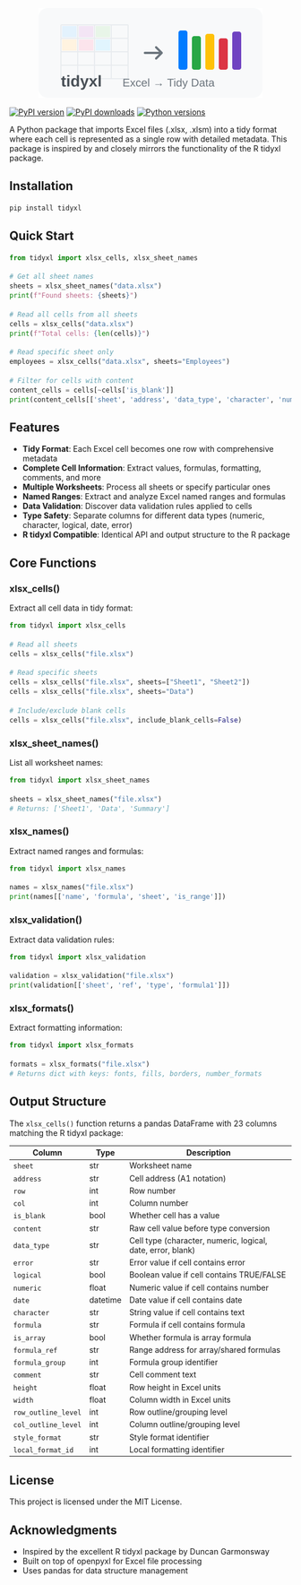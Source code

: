<p align="center">
  <img src="assets/logo.svg" alt="tidyxl Logo" width="400"/>
</p>

[![PyPI version](https://badge.fury.io/py/tidyxl.svg)](https://badge.fury.io/py/tidyxl)
[![PyPI downloads](https://img.shields.io/pypi/dm/tidyxl.svg)](https://pypi.org/project/tidyxl/)
[![Python versions](https://img.shields.io/pypi/pyversions/tidyxl.svg)](https://pypi.org/project/tidyxl/)

A Python package that imports Excel files (.xlsx, .xlsm) into a tidy format where each cell is represented as a single row with detailed metadata. This package is inspired by and closely mirrors the functionality of the R tidyxl package.

## Installation

```bash
pip install tidyxl
```

## Quick Start

```python
from tidyxl import xlsx_cells, xlsx_sheet_names

# Get all sheet names
sheets = xlsx_sheet_names("data.xlsx")
print(f"Found sheets: {sheets}")

# Read all cells from all sheets
cells = xlsx_cells("data.xlsx")
print(f"Total cells: {len(cells)}")

# Read specific sheet only
employees = xlsx_cells("data.xlsx", sheets="Employees")

# Filter for cells with content
content_cells = cells[~cells['is_blank']]
print(content_cells[['sheet', 'address', 'data_type', 'character', 'numeric']].head())
```

## Features

- **Tidy Format**: Each Excel cell becomes one row with comprehensive metadata
- **Complete Cell Information**: Extract values, formulas, formatting, comments, and more
- **Multiple Worksheets**: Process all sheets or specify particular ones
- **Named Ranges**: Extract and analyze Excel named ranges and formulas
- **Data Validation**: Discover data validation rules applied to cells
- **Type Safety**: Separate columns for different data types (numeric, character, logical, date, error)
- **R tidyxl Compatible**: Identical API and output structure to the R package

## Core Functions

### xlsx_cells()
Extract all cell data in tidy format:

```python
from tidyxl import xlsx_cells

# Read all sheets
cells = xlsx_cells("file.xlsx")

# Read specific sheets
cells = xlsx_cells("file.xlsx", sheets=["Sheet1", "Sheet2"])
cells = xlsx_cells("file.xlsx", sheets="Data")

# Include/exclude blank cells
cells = xlsx_cells("file.xlsx", include_blank_cells=False)
```

### xlsx_sheet_names()
List all worksheet names:

```python
from tidyxl import xlsx_sheet_names

sheets = xlsx_sheet_names("file.xlsx")
# Returns: ['Sheet1', 'Data', 'Summary']
```

### xlsx_names()
Extract named ranges and formulas:

```python
from tidyxl import xlsx_names

names = xlsx_names("file.xlsx")
print(names[['name', 'formula', 'sheet', 'is_range']])
```

### xlsx_validation()
Extract data validation rules:

```python
from tidyxl import xlsx_validation

validation = xlsx_validation("file.xlsx")
print(validation[['sheet', 'ref', 'type', 'formula1']])
```

### xlsx_formats()
Extract formatting information:

```python
from tidyxl import xlsx_formats

formats = xlsx_formats("file.xlsx")
# Returns dict with keys: fonts, fills, borders, number_formats
```

## Output Structure

The `xlsx_cells()` function returns a pandas DataFrame with 23 columns matching the R tidyxl package:

| Column | Type | Description |
|--------|------|-------------|
| `sheet` | str | Worksheet name |
| `address` | str | Cell address (A1 notation) |
| `row` | int | Row number |
| `col` | int | Column number |
| `is_blank` | bool | Whether cell has a value |
| `content` | str | Raw cell value before type conversion |
| `data_type` | str | Cell type (character, numeric, logical, date, error, blank) |
| `error` | str | Error value if cell contains error |
| `logical` | bool | Boolean value if cell contains TRUE/FALSE |
| `numeric` | float | Numeric value if cell contains number |
| `date` | datetime | Date value if cell contains date |
| `character` | str | String value if cell contains text |
| `formula` | str | Formula if cell contains formula |
| `is_array` | bool | Whether formula is array formula |
| `formula_ref` | str | Range address for array/shared formulas |
| `formula_group` | int | Formula group identifier |
| `comment` | str | Cell comment text |
| `height` | float | Row height in Excel units |
| `width` | float | Column width in Excel units |
| `row_outline_level` | int | Row outline/grouping level |
| `col_outline_level` | int | Column outline/grouping level |
| `style_format` | str | Style format identifier |
| `local_format_id` | int | Local formatting identifier |

## License

This project is licensed under the MIT License.

## Acknowledgments

- Inspired by the excellent R tidyxl package by Duncan Garmonsway
- Built on top of openpyxl for Excel file processing
- Uses pandas for data structure management